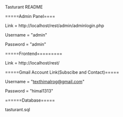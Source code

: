 Tasturant README

=====Admin Panel====

Link = http://localhost/rest/admin/adminlogin.php

Username = "admin"

Password = "admin"


=====Frontend=========

Link = http://localhost/rest/


=====Gmail Account Link(Subscibe and Contact)=====

Username = "texthimalrog@gmail.com"

Password = "himal1313"


======Database=====

tasturant.sql


